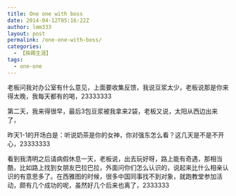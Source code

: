 ```yaml
---
title: One one with boss
date: 2014-04-12T05:16:22Z
author: lmm333
layout: post
permalink: /one-one-with-boss/
categories:
  - 【挨踢生涯】
tags:
  - one-one
---
```


老板问我对办公室有什么意见，上面要收集反馈，我说豆浆太少，老板说那是你来得太晚，我每天都有的喝，23333333

第二天，我来得很早，最后3包豆浆被我拿来2袋，老板又说，太阳从西边出来了，

昨天1-1的开场白是：听说奶茶是你的女神，你对强东怎么看？这几天是不是不开心，23333333

看到我清明之后请病假休息一天，老板说，出去玩好呀，路上能有奇遇，那相当酷，比如路上找到女朋友巴拉巴拉，外面问你们怎么认识的，说起来比什么相亲认识的有意思多了。在西雅图的时候，很多中国同事找不到对象，就跑教堂参加活动，颇有几个成功的呢，虽然好几个后来也离了，2333333